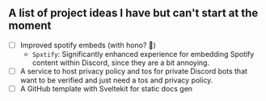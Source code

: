 ## A list of project ideas I have but can't start at the moment

- [ ] Improved spotify embeds (with hono? 👀)
  - `Spxtify`: Significantly enhanced experience for embedding Spotify content within Discord, since they are a bit annoying.
- [ ] A service to host privacy policy and tos for private Discord bots that want to be verified and just need a tos and privacy policy.
- [ ] A GitHub template with Sveltekit for static docs gen